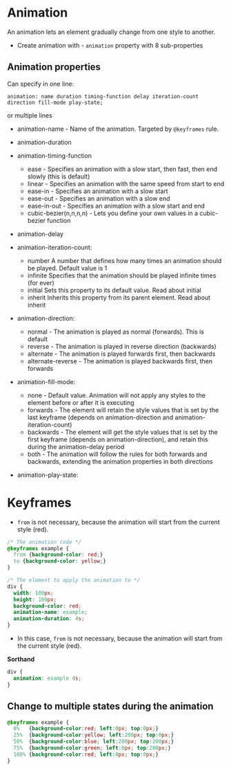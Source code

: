 
# Animation
An animation lets an element gradually change from one style to another.


* Create animation with - `animation` property with 8 sub-properties 

## Animation properties

Can specify in one line:  
```
animation: name duration timing-function delay iteration-count direction fill-mode play-state;
```

or multiple lines 

* animation-name - Name of the animation. Targeted by `@keyframes` rule. 
* animation-duration
* animation-timing-function 
    * ease - Specifies an animation with a slow start, then fast, then end slowly (this is default)
    * linear - Specifies an animation with the same speed from start to end
    * ease-in - Specifies an animation with a slow start
    * ease-out - Specifies an animation with a slow end
    * ease-in-out - Specifies an animation with a slow start and end
    * cubic-bezier(n,n,n,n) - Lets you define your own values in a cubic-bezier function
  
* animation-delay 

* animation-iteration-count:
    * number	A number that defines how many times an animation should be played. Default value is 1	
    * infinite	Specifies that the animation should be played infinite times (for ever)	
    * initial	Sets this property to its default value. Read about initial	
    * inherit	Inherits this property from its parent element. Read about inherit

* animation-direction: 
    * normal - The animation is played as normal (forwards). This is default
    * reverse - The animation is played in reverse direction (backwards)
    * alternate - The animation is played forwards first, then backwards
    * alternate-reverse - The animation is played backwards first, then forwards
  
* animation-fill-mode: 
    * none - Default value. Animation will not apply any styles to the element before or after it is executing
    * forwards - The element will retain the style values that is set by the last keyframe (depends on animation-direction and animation-iteration-count)
    * backwards - The element will get the style values that is set by the first keyframe (depends on animation-direction), and retain this during the animation-delay period
    * both - The animation will follow the rules for both forwards and backwards, extending the animation properties in both directions
* animation-play-state: 







# Keyframes 

* `from`  is not necessary, because the animation will start from the current style (red).

```css
/* The animation code */
@keyframes example {
  from {background-color: red;}
  to {background-color: yellow;}
}

/* The element to apply the animation to */
div {
  width: 100px;
  height: 100px;
  background-color: red;
  animation-name: example;
  animation-duration: 4s;
}
```

* In this case, `from` is not necessary, because the animation will start from
the current style (red).

**Sorthand**
```css
div {
  animation: example 4s;
}
```


## Change to multiple states during the animation
```css
@keyframes example {
  0%   {background-color:red; left:0px; top:0px;}
  25%  {background-color:yellow; left:200px; top:0px;}
  50%  {background-color:blue; left:200px; top:200px;}
  75%  {background-color:green; left:0px; top:200px;}
  100% {background-color:red; left:0px; top:0px;}
}
```




